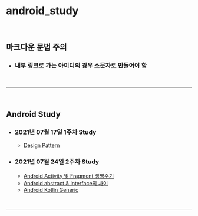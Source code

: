 # android_study


<br>

## 마크다운 문법 주의
* ### 내부 링크로 가는 아이디의 경우 소문자로 만들어야 함

<br>

----

<br>

## Android Study
* ### 2021년 07월 17일 1주차 Study
    * [Design Pattern](./2021_07_17_1주차/design_pattern.md)
* ### 2021년 07월 24일 2주차 Study
    * [Android Activity 및 Fragment 생명주기](./2021_07_24_2주차/Activity_Fragment_Lifecycle.md)
    * [Android abstract & Interface의 차이](./2021_07_24_2주차/Abstract_Interface.md)
    * [Android Kotlin Generic](./2021_07_24_2주차/Kotlin_Generic.md)

<br>

----

<br>
